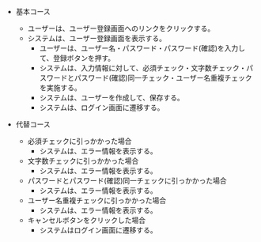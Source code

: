 - 基本コース
  - ユーザーは、ユーザー登録画面へのリンクをクリックする。
  - システムは、ユーザー登録画面を表示する。
	- ユーザーは、ユーザー名・パスワード・パスワード(確認)を入力して、登録ボタンを押す。
	- システムは、入力情報に対して、必須チェック・文字数チェック・パスワードとパスワード(確認)同一チェック・ユーザー名重複チェックを実施する。
	- システムは、ユーザーを作成して、保存する。
	- システムは、ログイン画面に遷移する。

- 代替コース
  - 必須チェックに引っかかった場合
    - システムは、エラー情報を表示する。
  - 文字数チェックに引っかかった場合
    - システムは、エラー情報を表示する。
  - パスワードとパスワード(確認)同一チェックに引っかかった場合
    - システムは、エラー情報を表示する。
  - ユーザー名重複チェックに引っかかった場合
    - システムは、エラー情報を表示する。
  - キャンセルボタンをクリックした場合
    - システムはログイン画面に遷移する。
